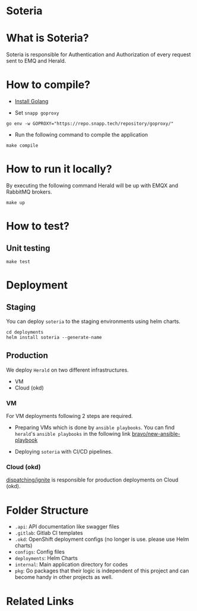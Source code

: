 # Soteria

# What is Soteria?

Soteria is responsible for Authentication and Authorization of every request sent to EMQ and Herald.

# How to compile?
-  [Install Golang](https://golang.org/doc/install)

- Set `snapp goproxy`

``
go env -w GOPROXY="https://repo.snapp.tech/repository/goproxy/"
``

- Run the following command to compile the application

``
make compile
``

# How to run it locally?

By executing the following command Herald will be up with EMQX and RabbitMQ brokers.

``
make up
``

# How to test?

## Unit testing

``
make test
``

# Deployment

## Staging

You can deploy `soteria` to the staging environments using
helm charts.

```
cd deployments
helm install soteria --generate-name
```

## Production

We deploy `Herald` on two different infrastructures. 

- VM
- Cloud (okd)

### VM

For VM deployments following 2 steps are required. 

- Preparing VMs which is done by `ansible playbooks`. You can find `herald`'s 
`ansible playbooks` in the following link
 [bravo/new-ansible-playbook](https://gitlab.snapp.ir/bravo/new-ansible-playbook)

- Deploying `soteria` with CI/CD pipelines.


### Cloud (okd)

[dispatching/ignite](https://gitlab.snapp.ir/dispatching/ignite) is responsible 
for production deployments on Cloud (okd).


# Folder Structure

- `.api`: API documentation like swagger files
- `.gitlab`: Gitlab CI templates
- `.okd`: OpenShift deployment configs (no longer is use. please use Helm charts)
- `configs`: Config files
- `deployments`: Helm Charts
- `internal`: Main application directory for codes
- `pkg`: Go packages that their logic is independent of this project and can become handy in other
projects as well.


# Related Links

